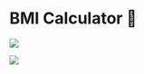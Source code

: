 # BMI Calculator 💪

![](https://user-images.githubusercontent.com/53031/83417268-25e79a00-a422-11ea-86e7-57cdff6219c4.png)

![](https://user-images.githubusercontent.com/53031/83417275-2849f400-a422-11ea-82a6-57aa87326253.png)